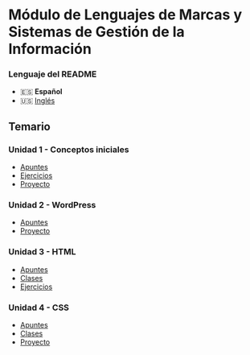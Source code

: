 # Módulo de Lenguajes de Marcas y Sistemas de Gestión de la Información

### Lenguaje del README
- 🇪🇸 **Español**
- 🇺🇸 [Inglés](./README-en.md)

## Temario
### Unidad 1 - Conceptos iniciales
- [Apuntes](./Unidad1-Conceptos_iniciales/Apuntes/)
- [Ejercicios](./Unidad1-Conceptos_iniciales/Ejercicios/)
- [Proyecto](./Unidad1-Conceptos_iniciales/Proyecto/)
### Unidad 2 - WordPress
- [Apuntes](./Unidad2-WordPress/Apuntes/)
- [Proyecto](./Unidad2-WordPress/Proyecto/)
### Unidad 3 - HTML
- [Apuntes](./Unidad3-HTML/Apuntes/)
- [Clases](./Unidad3-HTML/Clases/)
- [Ejercicios](./Unidad3-HTML/Ejercicios/)
### Unidad 4 - CSS
- [Apuntes](./Unidad4-CSS/Apuntes/)
- [Clases](./Unidad4-CSS/Clases/)
- [Proyecto](./Unidad4-CSS/Proyecto/)
